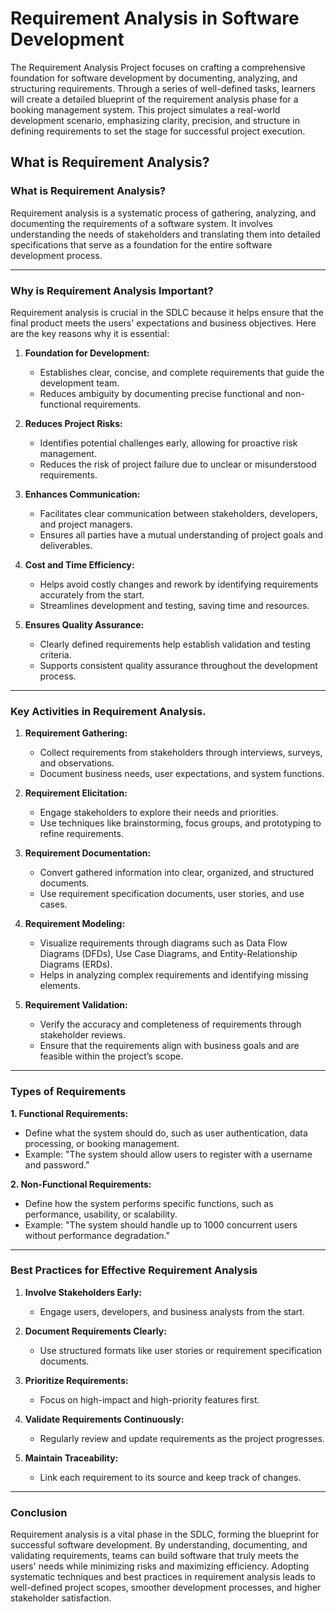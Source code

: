 # Requirement Analysis in Software Development

The Requirement Analysis Project focuses on crafting a comprehensive foundation for software development by documenting, analyzing, and structuring requirements. Through a series of well-defined tasks, learners will create a detailed blueprint of the requirement analysis phase for a booking management system. This project simulates a real-world development scenario, emphasizing clarity, precision, and structure in defining requirements to set the stage for successful project execution.

## What is Requirement Analysis?

### What is Requirement Analysis?
Requirement analysis is a systematic process of gathering, analyzing, and documenting the requirements of a software system. It involves understanding the needs of stakeholders and translating them into detailed specifications that serve as a foundation for the entire software development process.

---

### Why is Requirement Analysis Important?
Requirement analysis is crucial in the SDLC because it helps ensure that the final product meets the users' expectations and business objectives. Here are the key reasons why it is essential:

1. **Foundation for Development:**
   - Establishes clear, concise, and complete requirements that guide the development team.
   - Reduces ambiguity by documenting precise functional and non-functional requirements.

2. **Reduces Project Risks:**
   - Identifies potential challenges early, allowing for proactive risk management.
   - Reduces the risk of project failure due to unclear or misunderstood requirements.

3. **Enhances Communication:**
   - Facilitates clear communication between stakeholders, developers, and project managers.
   - Ensures all parties have a mutual understanding of project goals and deliverables.

4. **Cost and Time Efficiency:**
   - Helps avoid costly changes and rework by identifying requirements accurately from the start.
   - Streamlines development and testing, saving time and resources.

5. **Ensures Quality Assurance:**
   - Clearly defined requirements help establish validation and testing criteria.
   - Supports consistent quality assurance throughout the development process.

---

### Key Activities in Requirement Analysis.

1. **Requirement Gathering:**
   - Collect requirements from stakeholders through interviews, surveys, and observations.
   - Document business needs, user expectations, and system functions.

2. **Requirement Elicitation:**
   - Engage stakeholders to explore their needs and priorities.
   - Use techniques like brainstorming, focus groups, and prototyping to refine requirements.

3. **Requirement Documentation:**
   - Convert gathered information into clear, organized, and structured documents.
   - Use requirement specification documents, user stories, and use cases.

4. **Requirement Modeling:**
   - Visualize requirements through diagrams such as Data Flow Diagrams (DFDs), Use Case Diagrams, and Entity-Relationship Diagrams (ERDs).
   - Helps in analyzing complex requirements and identifying missing elements.

5. **Requirement Validation:**
   - Verify the accuracy and completeness of requirements through stakeholder reviews.
   - Ensure that the requirements align with business goals and are feasible within the project’s scope.

---

### Types of Requirements

**1. Functional Requirements:**
   - Define what the system should do, such as user authentication, data processing, or booking management.
   - Example: "The system should allow users to register with a username and password."

**2. Non-Functional Requirements:**
   - Define how the system performs specific functions, such as performance, usability, or scalability.
   - Example: "The system should handle up to 1000 concurrent users without performance degradation."

---

### Best Practices for Effective Requirement Analysis

1. **Involve Stakeholders Early:**
   - Engage users, developers, and business analysts from the start.

2. **Document Requirements Clearly:**
   - Use structured formats like user stories or requirement specification documents.

3. **Prioritize Requirements:**
   - Focus on high-impact and high-priority features first.

4. **Validate Requirements Continuously:**
   - Regularly review and update requirements as the project progresses.

5. **Maintain Traceability:**
   - Link each requirement to its source and keep track of changes.

---

### Conclusion
Requirement analysis is a vital phase in the SDLC, forming the blueprint for successful software development. By understanding, documenting, and validating requirements, teams can build software that truly meets the users' needs while minimizing risks and maximizing efficiency. Adopting systematic techniques and best practices in requirement analysis leads to well-defined project scopes, smoother development processes, and higher stakeholder satisfaction.
